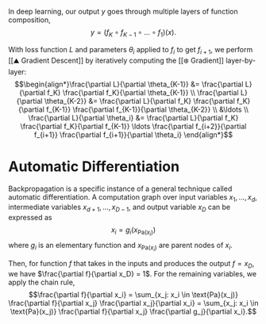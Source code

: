 In deep learning, our output $y$ goes through multiple layers of function composition, $$y = (f_K \circ f_{K-1} \circ \ldots \circ f_1)(x).$$

With loss function $L$ and parameters $\theta_i$ applied to $f_i$ to get $f_{i+1}$, we perform [[⛰️ Gradient Descent]] by iteratively computing the [[❄️ Gradient]] layer-by-layer: $$\begin{align*}\frac{\partial L}{\partial \theta_{K-1}} &= \frac{\partial L}{\partial f_K} \frac{\partial f_K}{\partial \theta_{K-1}} \\ \frac{\partial L}{\partial \theta_{K-2}} &= \frac{\partial L}{\partial f_K} \frac{\partial f_K}{\partial f_{K-1}} \frac{\partial f_{K-1}}{\partial \theta_{K-2}} \\ &\ldots \\ \frac{\partial L}{\partial \theta_i} &= \frac{\partial L}{\partial f_K} \frac{\partial f_K}{\partial f_{K-1}} \ldots \frac{\partial f_{i+2}}{\partial f_{i+1}} \frac{\partial f_{i+1}}{\partial \theta_i} \end{align*}$$

# Automatic Differentiation
Backpropagation is a specific instance of a general technique called automatic differentiation. A computation graph over input variables $x_1, \ldots, x_d$, intermediate variables $x_{d+1}, \ldots, x_{D-1}$, and output variable $x_D$ can be expressed as $$x_i = g_i(x_{\text{Pa}(x_i)})$$ where $g_i$ is an elementary function and $x_{\text{Pa}(x_i)}$ are parent nodes of $x_i$.

Then, for function $f$ that takes in the inputs and produces the output $f = x_D$, we have $\frac{\partial f}{\partial x_D} = 1$. For the remaining variables, we apply the chain rule, $$\frac{\partial f}{\partial x_i} = \sum_{x_j: x_i \in \text{Pa}(x_j)} \frac{\partial f}{\partial x_j} \frac{\partial x_j}{\partial x_i} = \sum_{x_j: x_i \in \text{Pa}(x_j)} \frac{\partial f}{\partial x_j} \frac{\partial g_j}{\partial x_i}.$$